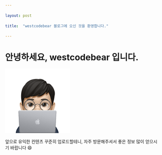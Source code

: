 ```yaml
---

layout: post

title:  "westcodebear 블로그에 오신 것을 환영합니다."

---
```


# 안녕하세요, westcodebear 입니다.

<img src="..\images\2024-08-13-hello-posting\westcodebear_image.png" alt="westcodebear_image" style="zoom:50%;" />

앞으로 유익한 컨텐츠 꾸준히 업로드할테니, 자주 방문해주셔서 좋은 정보 많이 얻으시기 바랍니다 :smile: